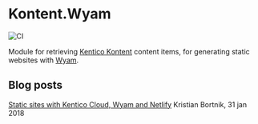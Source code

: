 # Kontent.Wyam

![CI](https://github.com/alanta/Kontent.Wyam/workflows/CI/badge.svg?branch=master)

Module for retrieving [Kentico Kontent](https://kontent.io) content items, for generating static websites with [Wyam](https://wyam.io).

## Blog posts

[Static sites with Kentico Cloud, Wyam and Netlify](https://www.kenticotricks.com/blog/static-sites-with-kentico-cloud) Kristian Bortnik, 31 jan 2018
